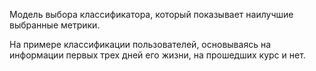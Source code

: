 Модель выбора классификатора, который показывает наилучшие выбранные метрики. 

На примере классификации пользователей, основываясь на информации первых трех дней его жизни, на прошедших курс и нет. 
